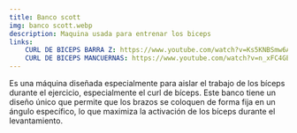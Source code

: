 ```yaml
---
title: Banco scott
img: banco scott.webp
description: Maquina usada para entrenar los biceps
links:
    CURL DE BICEPS BARRA Z: https://www.youtube.com/watch?v=Ks5KNBSmw6A
    CURL DE BICEPS MANCUERNAS: https://www.youtube.com/watch?v=n_xFC4GE3tw
---
```

Es una máquina diseñada especialmente para aislar el trabajo de los bíceps durante el ejercicio, especialmente el curl de bíceps. Este banco tiene un diseño único que permite que los brazos se coloquen de forma fija en un ángulo específico, lo que maximiza la activación de los bíceps durante el levantamiento.
